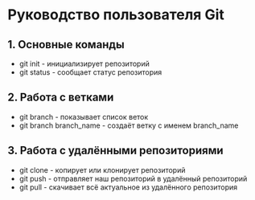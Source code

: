 # Руководство пользователя Git
## 1. Основные команды
* git init - инициализирует репозиторий
* git status - сообщает статус репозитория
## 2. Работа с ветками
* git branch - показывает список веток
* git branch branch_name - создаёт ветку с именем branch_name
## 3. Работа с удалёнными репозиториями
* git clone - копирует или клонирует репозиторий
* git push - отправляет наш репозиторий в удалённый репозиторий
* git pull - скачивает всё актуальное из удалённого репозитория